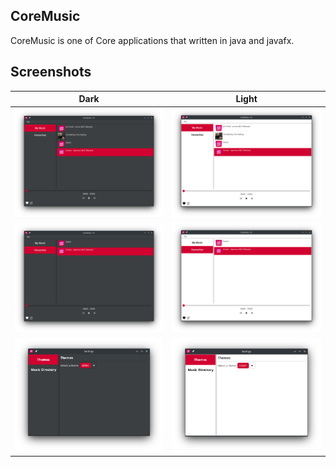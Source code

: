## CoreMusic

CoreMusic is one of Core applications that written in java and javafx.

## Screenshots

| Dark                                       | Light                                      |
|--------------------------------------------|--------------------------------------------|
| ![](images/Screenshot_20220729_161231.png) | ![](images/Screenshot_20220729_161422.png) |
| ![](images/Screenshot_20220729_161321.png) | ![](images/Screenshot_20220729_161433.png) |
| ![](images/Screenshot_20220729_161336.png) | ![](images/Screenshot_20220729_161451.png) |